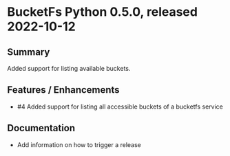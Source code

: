 # BucketFs Python 0.5.0, released 2022-10-12

## Summary
Added support for listing available buckets.

## Features / Enhancements
- #4 Added support for listing all accessible buckets of a bucketfs service

## Documentation
- Add information on how to trigger a release
